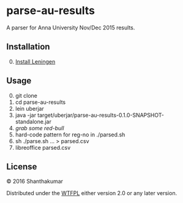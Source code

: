 # parse-au-results

A parser for Anna University Nov/Dec 2015 results.

## Installation

0. [Install Leningen](http://leiningen.org/)

## Usage

0. git clone <this-repo-url>
1. cd parse-au-results
3. lein uberjar
4. java -jar target/uberjar/parse-au-results-0.1.0-SNAPSHOT-standalone.jar <reg-no-start> <reg-no-end>
5. *grab some red-bull*
6. hard-code pattern for reg-no in ./parsed.sh
7. sh ./parse.sh <SUB-CODE1> <SUB-CODE2> ... <SUB-CODEN> > parsed.csv
8. libreoffice parsed.csv

## License

© 2016 Shanthakumar

Distributed under the [WTFPL](http://www.wtfpl.net/txt/copying/)
either version 2.0 or any later version.
